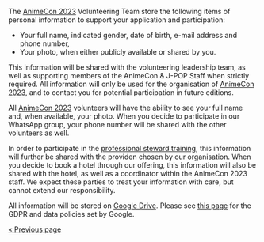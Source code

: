 The [AnimeCon 2023](https://animecon.nl) Volunteering Team store the following items of personal
information to support your application and participation:

  * Your full name, indicated gender, date of birth, e-mail address and phone number,
  * Your photo, when either publicly available or shared by you.

This information will be shared with the volunteering leadership team, as well as supporting members
of the AnimeCon & J-POP Staff when strictly required. All information will only be used for the
organisation of [AnimeCon 2023](https://animecon.nl), and to contact you for potential participation
in future editions.

All [AnimeCon 2023](https://animecon.nl) volunteers will have the ability to see your full name and,
when available, your photo. When you decide to participate in our WhatsApp group, your phone number
will be shared with the other volunteers as well.

In order to participate in the [professional steward training](training.html), this information will
further be shared with the providen chosen by our organisation. When you decide to book a hotel
through our offering, this information will also be shared with the hotel, as well as a coordinator
within the AnimeCon 2023 staff. We expect these parties to treat your information with care, but
cannot extend our responsibility.

All information will be stored on [Google Drive](https://www.google.com/drive/). Please see
[this page](https://privacy.google.com/businesses/compliance/#!?modal_active=none) for the GDPR and
data policies set by Google.

[« Previous page](/registration/2023-regular/)
